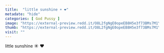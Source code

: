 ```yaml
---
title:  "little sunshine ☀️ ❤️"
metadate: "hide"
categories: [ God Pussy ]
image: "https://external-preview.redd.it/O8L2fgNgE0opeEB8H5e3f73BMs7M1YanXZUjFOfRu5s.jpg?auto=webp&s=eaa7aa0e74fc33f144c13eb6589298b82a31415b"
thumb: "https://external-preview.redd.it/O8L2fgNgE0opeEB8H5e3f73BMs7M1YanXZUjFOfRu5s.jpg?width=1080&crop=smart&auto=webp&s=bf7e5cf19a5356a6ca8c6e1c5689cfc29d990c71"
visit: ""
---
```

little sunshine ☀️ ❤️
